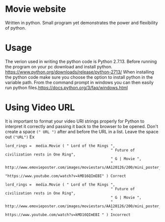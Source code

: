 # Movie website
Written in python. Small program yet demonstrates the power and flexibility of python.

# Usage
The verion used in writing the python code is Python 2.7.13. Before running the program on your pc download and install python. https://www.python.org/downloads/release/python-2713/
When installing the python code make sure you choose the option to install python in the variable path. From the command prompt in windows you can then easily run python files.https://docs.python.org/3/faq/windows.html

# Using Video URL
It is important to format your video URl strings properly for Python to interpret it correctly and passing it back to the browser to be opened. Don't create a space ```(" URL ")``` after and before the URL in a list. Leave the space out ```("URL")``` Ex 
```
lord_rings =  media.Movie ( " Lord of the Rings ",
                                                " Future of civilization rests in One Ring",
                                                " G | Movie ",
                                                " http://www.emovieposter.com/images/moviestars/AA120126/200/mini_poster_lord_of_the_rings_the_fellowship_of_the_ring_teaser_dupe1_JM02236_L.jpg",
                                                "https://www.youtube.com/watch?v=kMD16QImEBI" ) Correct
```
```
lord_rings =  media.Movie ( " Lord of the Rings ",
                                                " Future of civilization rests in One Ring",
                                                " G | Movie ",
                                                " http://www.emovieposter.com/images/moviestars/AA120126/200/mini_poster_lord_of_the_rings_the_fellowship_of_the_ring_teaser_dupe1_JM02236_L.jpg",
                                                " https://www.youtube.com/watch?v=kMD16QImEBI " ) Incorrect
```
